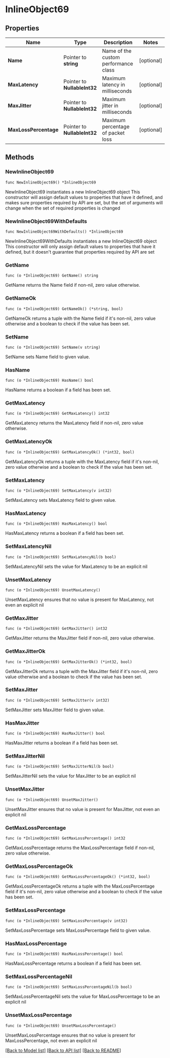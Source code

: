 # InlineObject69

## Properties

Name | Type | Description | Notes
------------ | ------------- | ------------- | -------------
**Name** | Pointer to **string** | Name of the custom performance class | [optional] 
**MaxLatency** | Pointer to **NullableInt32** | Maximum latency in milliseconds | [optional] 
**MaxJitter** | Pointer to **NullableInt32** | Maximum jitter in milliseconds | [optional] 
**MaxLossPercentage** | Pointer to **NullableInt32** | Maximum percentage of packet loss | [optional] 

## Methods

### NewInlineObject69

`func NewInlineObject69() *InlineObject69`

NewInlineObject69 instantiates a new InlineObject69 object
This constructor will assign default values to properties that have it defined,
and makes sure properties required by API are set, but the set of arguments
will change when the set of required properties is changed

### NewInlineObject69WithDefaults

`func NewInlineObject69WithDefaults() *InlineObject69`

NewInlineObject69WithDefaults instantiates a new InlineObject69 object
This constructor will only assign default values to properties that have it defined,
but it doesn't guarantee that properties required by API are set

### GetName

`func (o *InlineObject69) GetName() string`

GetName returns the Name field if non-nil, zero value otherwise.

### GetNameOk

`func (o *InlineObject69) GetNameOk() (*string, bool)`

GetNameOk returns a tuple with the Name field if it's non-nil, zero value otherwise
and a boolean to check if the value has been set.

### SetName

`func (o *InlineObject69) SetName(v string)`

SetName sets Name field to given value.

### HasName

`func (o *InlineObject69) HasName() bool`

HasName returns a boolean if a field has been set.

### GetMaxLatency

`func (o *InlineObject69) GetMaxLatency() int32`

GetMaxLatency returns the MaxLatency field if non-nil, zero value otherwise.

### GetMaxLatencyOk

`func (o *InlineObject69) GetMaxLatencyOk() (*int32, bool)`

GetMaxLatencyOk returns a tuple with the MaxLatency field if it's non-nil, zero value otherwise
and a boolean to check if the value has been set.

### SetMaxLatency

`func (o *InlineObject69) SetMaxLatency(v int32)`

SetMaxLatency sets MaxLatency field to given value.

### HasMaxLatency

`func (o *InlineObject69) HasMaxLatency() bool`

HasMaxLatency returns a boolean if a field has been set.

### SetMaxLatencyNil

`func (o *InlineObject69) SetMaxLatencyNil(b bool)`

 SetMaxLatencyNil sets the value for MaxLatency to be an explicit nil

### UnsetMaxLatency
`func (o *InlineObject69) UnsetMaxLatency()`

UnsetMaxLatency ensures that no value is present for MaxLatency, not even an explicit nil
### GetMaxJitter

`func (o *InlineObject69) GetMaxJitter() int32`

GetMaxJitter returns the MaxJitter field if non-nil, zero value otherwise.

### GetMaxJitterOk

`func (o *InlineObject69) GetMaxJitterOk() (*int32, bool)`

GetMaxJitterOk returns a tuple with the MaxJitter field if it's non-nil, zero value otherwise
and a boolean to check if the value has been set.

### SetMaxJitter

`func (o *InlineObject69) SetMaxJitter(v int32)`

SetMaxJitter sets MaxJitter field to given value.

### HasMaxJitter

`func (o *InlineObject69) HasMaxJitter() bool`

HasMaxJitter returns a boolean if a field has been set.

### SetMaxJitterNil

`func (o *InlineObject69) SetMaxJitterNil(b bool)`

 SetMaxJitterNil sets the value for MaxJitter to be an explicit nil

### UnsetMaxJitter
`func (o *InlineObject69) UnsetMaxJitter()`

UnsetMaxJitter ensures that no value is present for MaxJitter, not even an explicit nil
### GetMaxLossPercentage

`func (o *InlineObject69) GetMaxLossPercentage() int32`

GetMaxLossPercentage returns the MaxLossPercentage field if non-nil, zero value otherwise.

### GetMaxLossPercentageOk

`func (o *InlineObject69) GetMaxLossPercentageOk() (*int32, bool)`

GetMaxLossPercentageOk returns a tuple with the MaxLossPercentage field if it's non-nil, zero value otherwise
and a boolean to check if the value has been set.

### SetMaxLossPercentage

`func (o *InlineObject69) SetMaxLossPercentage(v int32)`

SetMaxLossPercentage sets MaxLossPercentage field to given value.

### HasMaxLossPercentage

`func (o *InlineObject69) HasMaxLossPercentage() bool`

HasMaxLossPercentage returns a boolean if a field has been set.

### SetMaxLossPercentageNil

`func (o *InlineObject69) SetMaxLossPercentageNil(b bool)`

 SetMaxLossPercentageNil sets the value for MaxLossPercentage to be an explicit nil

### UnsetMaxLossPercentage
`func (o *InlineObject69) UnsetMaxLossPercentage()`

UnsetMaxLossPercentage ensures that no value is present for MaxLossPercentage, not even an explicit nil

[[Back to Model list]](../README.md#documentation-for-models) [[Back to API list]](../README.md#documentation-for-api-endpoints) [[Back to README]](../README.md)


